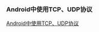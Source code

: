 ### Android中使用TCP、UDP协议
[Android中使用TCP、UDP协议](https://github.com/ningbaoqi/ComputerNetWork/blob/master/README-11.md)
